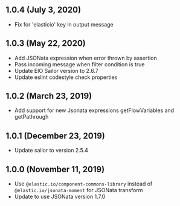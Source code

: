 ## 1.0.4 (July 3, 2020)

* Fix for 'elasticio' key in output message

## 1.0.3 (May 22, 2020)

* Add JSONata expression when error thrown by assertion
* Pass incoming message when filter condition is true
* Update EIO Sailor version to 2.6.7
* Update eslint codestyle check properties

## 1.0.2 (March 23, 2019)

* Add support for new Jsonata expressions getFlowVariables and getPathrough

## 1.0.1 (December 23, 2019)

* Update sailor to version 2.5.4
## 1.0.0 (November 11, 2019)

* Use `@elastic.io/component-commons-library` instead of `@elastic.io/jsonata-moment` for JSONata transform
* Update to use JSONata version 1.7.0
